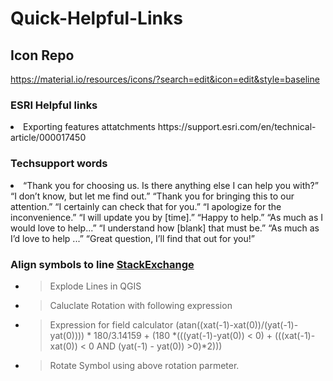 # Quick-Helpful-Links

## Icon Repo
https://material.io/resources/icons/?search=edit&icon=edit&style=baseline

### ESRI Helpful links
<li>Exporting features attatchments https://support.esri.com/en/technical-article/000017450

### Techsupport words
<li>“Thank you for choosing us. Is there anything else I can help you with?”
  “I don’t know, but let me find out.”
  “Thank you for bringing this to our attention.”
  “I certainly can check that for you.”
  “I apologize for the inconvenience.”
  “I will update you by [time].”
  “Happy to help.”
  “As much as I would love to help...”
   “I understand how [blank] that must be.”
  “As much as I’d love to help ...”
  “Great question, I’ll find that out for you!”


### Align symbols to line [StackExchange](https://gis.stackexchange.com/questions/24260/how-to-add-direction-and-distance-to-attribute-table)
* > Explode Lines in QGIS
* > Caluclate Rotation with following expression
* > Expression for field calculator
(atan((xat(-1)-xat(0))/(yat(-1)-yat(0)))) * 180/3.14159 + (180 *(((yat(-1)-yat(0)) < 0) + (((xat(-1)-xat(0)) < 0 AND (yat(-1) - yat(0)) >0)*2)))
* > Rotate Symbol using above rotation parmeter.  
